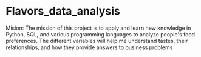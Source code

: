 ﻿# Flavors_data_analysis
Mision: The mission of this project is to apply and learn new knowledge in Python, SQL, and various programming languages to analyze people's food preferences. The different variables will help me understand tastes, their relationships, and how they provide answers to business problems
